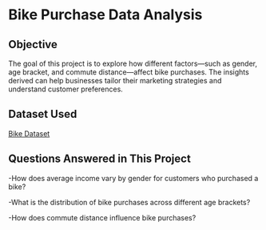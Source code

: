 
# Bike Purchase Data Analysis
## Objective
The goal of this project is to explore how different factors—such as gender, age bracket, and commute distance—affect bike purchases. The insights derived can help businesses tailor their marketing strategies and understand customer preferences.
## Dataset Used
<a href=https://github.com/IbrahimBidaahr/Data-Analyst-Dashboard-with-Excel/blob/main/Excel%20Project%20Dataset.xlsx>Bike Dataset</a>
## Questions Answered in This Project
-How does average income vary by gender for customers who purchased a bike?

-What is the distribution of bike purchases across different age brackets?

-How does commute distance influence bike purchases?

